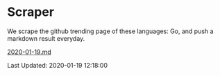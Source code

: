 # Scraper

We scrape the github trending page of these languages: Go, and push a markdown result everyday.

[2020-01-19.md](https://github.com/yangwenmai/Scraper/blob/master/2020-01-19.md)

Last Updated: 2020-01-19 12:18:00